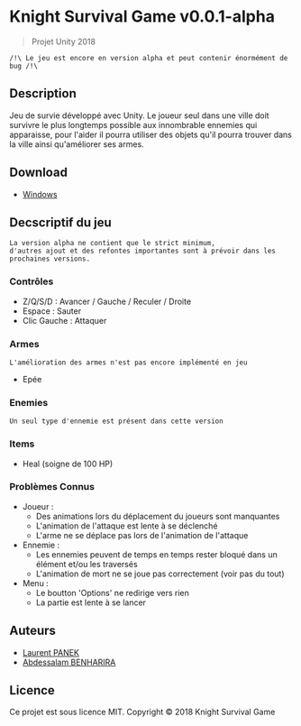 # Knight Survival Game v0.0.1-alpha
> Projet Unity 2018

    /!\ Le jeu est encore en version alpha et peut contenir énormément de bug /!\

## Description

Jeu de survie développé avec Unity. Le joueur seul dans une ville doit survivre le plus longtemps possible aux innombrable ennemies qui apparaisse, pour l'aider il pourra utiliser des objets qu'il pourra trouver dans la ville ainsi qu'améliorer ses armes.

## Download

- [Windows](https://mega.nz/#!ltpW1CwY!fMVh5Kr9JwMWOLqpDjfm6NQ1sk_eUtn6k-XrPddh6rs)

## Decscriptif du jeu

    La version alpha ne contient que le strict minimum,
    d'autres ajout et des refontes importantes sont à prévoir dans les prochaines versions.

### Contrôles

- Z/Q/S/D : Avancer / Gauche / Reculer / Droite
- Espace : Sauter
- Clic Gauche : Attaquer

### Armes

    L'amélioration des armes n'est pas encore implémenté en jeu

- Epée

### Enemies

    Un seul type d'ennemie est présent dans cette version

### Items

- Heal (soigne de 100 HP)

### Problèmes Connus

- Joueur :
    - Des animations lors du déplacement du joueurs sont manquantes
    - L'animation de l'attaque est lente à se déclenché
    - L'arme ne se déplace pas lors de l'animation de l'attaque
- Ennemie :
    - Les ennemies peuvent de temps en temps rester bloqué dans un élément et/ou les traversés
    - L'animation de mort ne se joue pas correctement (voir pas du tout)
- Menu :
    - Le boutton 'Options' ne redirige vers rien
    - La partie est lente à se lancer

## Auteurs

- [Laurent PANEK](https://github.com/Laurent-PANEK)
- [Abdessalam BENHARIRA](https://github.com/Abdessalam98)

## Licence

Ce projet est sous licence MIT.
Copyright © 2018 Knight Survival Game 